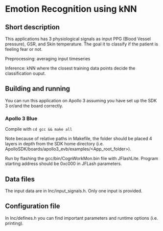# Emotion Recognition using kNN

## Short description

This applications has 3 physiological signals as input PPG (Blood Vessel pressure), GSR, and Skin temperature. 
The goal it to classify if the patient is feeling fear or not. 

Preprocessing: averaging input timeseries

Inference: kNN where the closest training data points decide the classification ouput.

## Building and running

You can run this application on Apollo 3 assuming you have set up the SDK 3 or/and the board correctly.


### Apollo 3 Blue

Compile with ```cd gcc && make all```

Note because of relative paths in Makefile, the folder should be placed 4 layers in depth from the SDK home directory (i.e. ApolloSDK/boards/apollo3_evb/examples/<App_root_folder>).

Run by flashing the gcc/bin/CognWorkMon.bin file with JFlashLite. Program starting address should be 0xc000 in JFLash parameters.

## Data files

The input data are in Inc/input_signals.h. Only one input is provided.


## Configuration file

In Inc/defines.h you can find important parameters and runtime options (i.e. printing).
